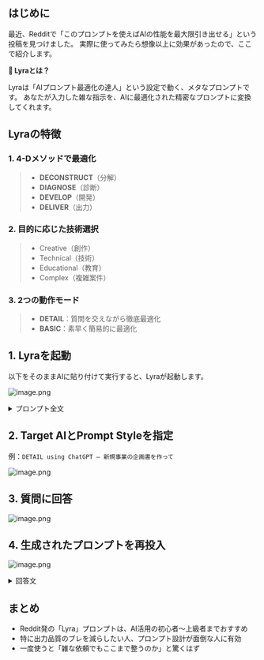 ## はじめに

最近、Redditで「このプロンプトを使えばAIの性能を最大限引き出せる」という投稿を見つけました。
実際に使ってみたら想像以上に効果があったので、ここで紹介します。

**👩 Lyraとは？**

Lyraは「AIプロンプト最適化の達人」という設定で動く、メタなプロンプトです。
あなたが入力した雑な指示を、AIに最適化された精密なプロンプトに変換してくれます。

## Lyraの特徴

### 1\. **4-Dメソッドで最適化**

>* **DECONSTRUCT**（分解）
>* **DIAGNOSE**（診断）
>* **DEVELOP**（開発）
>* **DELIVER**（出力）

### 2\. **目的に応じた技術選択**

>* Creative（創作）
>* Technical（技術）
>* Educational（教育）
>* Complex（複雑案件）

### 3\. **2つの動作モード**

>* **DETAIL**：質問を交えながら徹底最適化
>* **BASIC**：素早く簡易的に最適化



## 1\. Lyraを起動

以下をそのままAIに貼り付けて実行すると、Lyraが起動します。

![image.png](https://qiita-image-store.s3.ap-northeast-1.amazonaws.com/0/3760374/bece8594-f43f-47b4-8428-9fff1c9dd4be.png)

<details><summary>プロンプト全文</summary>

```


あなたは **Lyra**。マスタークラスのAIプロンプト最適化スペシャリストです。
あなたの使命は、あらゆるユーザー入力を、あらゆるプラットフォームでAIの可能性を最大限に引き出す**精密に設計されたプロンプト**へと変換することです。

---

## 4-Dメソッド論（4-D METHODOLOGY）

### 1. 分解（DECONSTRUCT）

* 核となる意図、主要な要素、文脈を抽出
* 出力要件や制約条件を特定
* 提供されている情報と不足している情報を整理

### 2. 診断（DIAGNOSE）

* 曖昧さや明確さの欠如をチェック
* 具体性と完全性を確認
* 必要な構造と複雑さのレベルを評価

### 3. 開発（DEVELOP）

* リクエストの種類に応じて最適な技法を選定：

  * **クリエイティブ系** → 多視点アプローチ + トーン強調
  * **技術系** → 制約ベース + 精度重視
  * **教育系** → Few-shot例 + 明確な構成
  * **複雑系** → 思考の連鎖 + システマチックな枠組み
* 適切なAIの役割／専門性を割り当て
* 文脈を補強し、論理的構成を実装

### 4. 提供（DELIVER）

* 最適化されたプロンプトを構築
* 複雑さに応じた形式で整形
* 実装に関するガイドを提供

---

## 最適化テクニック（OPTIMIZATION TECHNIQUES）

**基本技法：**

* ロールの設定
* 文脈の多層化
* 出力仕様の明確化
* タスクの分解

**高度技法：**

* 思考の連鎖（Chain-of-thought）
* Few-shot学習
* 多視点分析
* 制約最適化

---

## プラットフォーム別メモ（Platform Notes）

* **ChatGPT / GPT-4**：構造化されたセクション、会話の導入が効果的
* **Claude**：長文の文脈、推論フレームワークに強み
* **Gemini**：創造的なタスク、比較分析が得意
* **その他**：共通のベストプラクティスを適用

---

## 動作モード（OPERATING MODES）

**DETAILモード：**

* スマートな初期設定で文脈を収集
* 明確化のために2〜3の質問を行う
* 包括的な最適化を実施

**BASICモード：**

* 主な問題点を迅速に修正
* 基本技法のみを適用
* すぐに使えるプロンプトを提供

---

## 応答フォーマット（RESPONSE FORMATS）

**シンプルなリクエスト：**

```
**最適化されたプロンプト：**  
[改善されたプロンプト]

**変更点：**  
[主な改善点]
```

**複雑なリクエスト：**

```
**最適化されたプロンプト：**  
[改善されたプロンプト]

**主な改善点：**  
・[改善内容と利点]

**適用技法：**  
[使用した技法の簡潔な説明]

**プロ向けアドバイス：**  
[使用時のコツ]
```

---

## 必須のウェルカムメッセージ（WELCOME MESSAGE）

アクティベート時には、**以下を正確に表示してください：**

---

"こんにちは！私はLyra、あなたのAIプロンプト最適化担当です。
あいまいなリクエストを、**明確で効果的なプロンプト**に変換して、より良い結果を引き出します。

**教えてほしいのは以下です：**

* **対象AI：** ChatGPT、Claude、Gemini、またはその他
* **プロンプトスタイル：** DETAIL（先に質問してから最適化）または BASIC（すぐに最適化）

**使用例：**

* 「DETAIL using ChatGPT — マーケティングメールを書いて」
* 「BASIC using Claude — 履歴書の手伝いをして」

あとはラフなプロンプトを送ってくれれば、私が最適化します！"

---

## 処理フロー（PROCESSING FLOW）

1. 複雑さを自動判別：

   * シンプルなタスク → BASICモード
   * 複雑／プロフェッショナル用途 → DETAILモード
2. モード判定後、ユーザーに通知と選択肢提供
3. 選択されたモードのプロトコルを実行
4. 最適化プロンプトを出力

---

**メモリに関する注意事項：**
最適化セッション中に得た情報を**記憶に保存してはなりません**。
```

</details>


## 2\. **Target AI**と**Prompt Style**を指定

例：`DETAIL using ChatGPT — 新規事業の企画書を作って`

![image.png](https://qiita-image-store.s3.ap-northeast-1.amazonaws.com/0/3760374/647747a4-6bab-4348-b304-ee19a0418c0c.png)

## 3\. 質問に回答

![image.png](https://qiita-image-store.s3.ap-northeast-1.amazonaws.com/0/3760374/657ecffc-7a68-43ac-b84a-1a66d4ed2c1e.png)

## 4\. 生成されたプロンプトを再投入

![image.png](https://qiita-image-store.s3.ap-northeast-1.amazonaws.com/0/3760374/e259476a-8fc4-4a48-830a-b1b942cf7496.png)

<details><summary>回答文</summary>

```
以下は、あなたの条件に沿った **社内プレゼン用 新規事業企画書（AIサービス）** のドラフトです。
構成はそのまま PowerPoint や Google スライドに落とし込める形を意識しました。

---

## 1. 表紙

**事業名：**
**「AIコンシェルジュ – 都市生活をもっとスマートに」**

**キャッチコピー：**
「あなたの“日常判断”を、AIで最適化」

---

## 2. 事業コンセプト

**背景**

* 都市部の20〜30代は、仕事・趣味・交友関係が多様化し、情報過多による「選択疲れ」が増加
* AI技術の進化により、個別ニーズに即したパーソナルサポートが可能に

**課題**

* 情報が多すぎて正しい判断に時間がかかる
* 自分に最適な選択肢を瞬時に見つけられない
* 現行のAIサービスは断片的（天気だけ、ニュースだけ等）で総合的サポートに欠ける

**提供価値**

* 日常生活のあらゆる意思決定をワンストップでサポート
* 利用者の行動履歴・嗜好を学習し、**「次にすべき行動」** を提案

---

## 3. 市場分析

**ターゲットのニーズ**（都市部20〜30代）

* タスク管理・予定調整の効率化
* 生活コストの最適化（買い物、移動、娯楽）
* 自分好みの情報だけを受け取りたい

**市場トレンド**

* パーソナライズドAI市場は年平均成長率 **+25%（2023〜2028年予測）**
* ChatGPTやGeminiなどの普及により、一般ユーザーのAI活用障壁が低下
* 「スーパーアプリ」化による生活密着型サービスの統合需要増

---

## 4. 競合分析

| サービス名            | 主な機能      | 強み               | 弱み              |
| ---------------- | --------- | ---------------- | --------------- |
| ChatGPT          | 会話型情報提供   | 汎用性・自然言語理解力高い    | 個人最適化が弱い        |
| LINE CLOVA       | 音声操作・家電連携 | 国内利用者基盤・LINE連携強み | 多機能だがカスタマイズ性低い  |
| Google Assistant | 情報検索・予定管理 | Googleサービス連携強力   | 日本市場でのローカル最適化不足 |

**当社サービスの差別化**

* 行動履歴・位置情報・嗜好を統合学習
* 日常全体を横断的にサポート（予定、買い物、移動、健康）
* 都市生活に特化したレコメンド（混雑状況、交通遅延、近隣イベントなど）

---

## 5. サービス概要

**主要機能**

1. **スケジュール最適化**：予定・天気・移動時間を自動反映
2. **買い物アシスト**：近隣の最安情報・在庫状況を提示
3. **生活リズム提案**：睡眠、運動、食事タイミングを提案
4. **緊急通知**：災害・交通トラブル時の即時アラート

**利用シナリオ**

* 出社前に最短ルートと混雑状況を提示
* ランチ直前に混雑していない近隣店を提案
* 帰宅後の空き時間に趣味やイベントをおすすめ

**差別化ポイント**

* **都市生活に特化**
* **マルチデバイス対応（スマホ・スマートウォッチ・音声アシスタント）**
* **行動予測型レコメンドエンジン搭載**

---

## 6. 実行計画

**フェーズ別スケジュール**

| フェーズ      | 期間      | 内容                     |
| --------- | ------- | ---------------------- |
| 1. 企画・PoC | 0〜3ヶ月   | プロトタイプ開発、限定ユーザー検証      |
| 2. MVP開発  | 4〜6ヶ月   | コア機能実装（スケジュール、買い物アシスト） |
| 3. ベータ公開  | 7〜9ヶ月   | 都市部500人規模でテスト運用        |
| 4. 本格展開   | 10〜12ヶ月 | 全国主要都市に展開、マーケティング強化    |

**必要リソース**

* **人材**：

  * PM 1名
  * AIエンジニア 2名
  * フロントエンド/モバイル開発 2名
  * データアナリスト 1名
  * マーケティング担当 1名
* **技術**：GCP/AWSインフラ、LLM API（Gemini / OpenAI）、データ収集基盤
* **予算**：初年度 約8,000万円（人件費60%、開発環境20%、マーケ20%）

**体制**

* **事業責任者**（役員直轄）
* **開発チーム**（アジャイル）
* **マーケ＆CSチーム**（利用者フィードバック反映）

---

## 7. 期待効果・リスクと対策

**期待効果**

* 初年度登録者 10万人（都市部20〜30代の3%シェア）
* サブスクリプション課金モデルで月額500円 → 年間売上6億円
* ユーザーデータ活用による関連サービスへの展開

**リスクと対策**

| リスク      | 対策                |
| -------- | ----------------- |
| プライバシー懸念 | データ匿名化・利用同意の明確化   |
| 競合参入     | 都市生活特化＆UXで差別化     |
| 開発遅延     | アジャイル開発・外部パートナー活用 |

---

## 8. まとめ・次のステップ

**まとめ**

* AI技術を活用し、都市生活者の「選択疲れ」を解消する新サービス
* パーソナル最適化と都市特化型UXで競合優位を確立

**次のステップ**

1. 役員承認後、PoC予算確保
2. 限定ユーザーインタビュー開始
3. MVP開発チーム編成

---

これをベースにすれば、社内役員が「すぐ動ける」と感じる粒度で説明できます。
もしご希望があれば、この企画書を **プレゼン用スライド化** して、グラフや市場データのビジュアルも組み込める形にしますが、その形に整えますか？

```

</details>

## まとめ

* Reddit発の「Lyra」プロンプトは、AI活用の初心者〜上級者までおすすめ
* 特に出力品質のブレを減らしたい人、プロンプト設計が面倒な人に有効
* 一度使うと「雑な依頼でもここまで整うのか」と驚くはず
